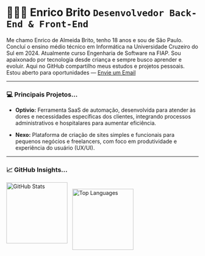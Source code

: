 # 👨🏻‍💻 Enrico Brito  **`Desenvolvedor Back-End & Front-End`**

Me chamo Enrico de Almeida Brito, tenho 18 anos e sou de São Paulo. Concluí o ensino médio técnico em Informática na Universidade Cruzeiro do Sul em 2024. Atualmente curso Engenharia de Software na FIAP. Sou apaixonado por tecnologia desde criança e sempre busco aprender e evoluir. Aqui no GitHub compartilho meus estudos e projetos pessoais. Estou aberto para oportunidades — [Envie um Email](mailto:enricodealmeidabrito@gmail.com)

---

### **💻 Principais Projetos...**
- **Optivio:** Ferramenta SaaS de automação, desenvolvida para atender às dores e necessidades específicas dos clientes, integrando processos administrativos e hospitalares para aumentar eficiência.  

- **Nexo:** Plataforma de criação de sites simples e funcionais para pequenos negócios e freelancers, com foco em produtividade e experiência do usuário (UX/UI).  

---

### **📈 GitHub Insights...**
<p>
<img align="left" alt="GitHub Stats" height="160" style="padding-right: 10px;" src="https://github-readme-stats.vercel.app/api?username=EnricoBrito&show_icons=true&theme=tokyonight&include_all_commits=true&locale=pt-br" />
<br/>
<img align="left" alt="Top Languages" height="160" src="https://github-readme-stats.vercel.app/api/top-langs/?username=EnricoBrito&theme=tokyonight&layout=compact&custom_title=Tecnologias&langs_count=9" />
</p>
